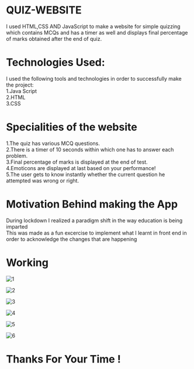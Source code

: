 # QUIZ-WEBSITE
I used HTML,CSS AND JavaScript to make a website for simple quizzing which contains MCQs and has a timer as well and displays final percentage of marks obtained after the end of quiz.

# Technologies Used: #
I used the following tools and technologies in order to successfully make the project: <br/>
1.Java Script <br/>
2.HTML <br/>
3.CSS <br/>

# Specialities of the website #
1.The quiz has various MCQ questions. <br/>
2.There is a timer of 10 seconds within which one has to answer each problem. <br/>
3.Final percentage of marks is displayed at the end of test. <br/>
4.Emoticons are displayed at last based on your performance! <br/>
5.The user gets to know instantly whether the current question he attempted was wrong or right. <br/>

# Motivation Behind making the App #
During lockdown I realized a paradigm shift in the way education is being imparted <br/>
This was made as a fun excercise to implement what I learnt in front end in order to acknowledge the changes that are happening

# Working #

![1](https://user-images.githubusercontent.com/51885421/83059040-ef52fd80-a076-11ea-9538-ffb0cb274364.png)

![2](https://user-images.githubusercontent.com/51885421/83059057-f548de80-a076-11ea-9ee9-6de0c0b0f000.png)

![3](https://user-images.githubusercontent.com/51885421/83059066-f843cf00-a076-11ea-9c63-0e4368e4f0fb.png)

![4](https://user-images.githubusercontent.com/51885421/83059075-fbd75600-a076-11ea-9fa8-b9dc312b9084.png)

![5](https://user-images.githubusercontent.com/51885421/83059085-fed24680-a076-11ea-8710-92f3fc798475.png)

![6](https://user-images.githubusercontent.com/51885421/83059098-0265cd80-a077-11ea-9663-77fd162b63f2.png)


# Thanks For Your Time ! #
